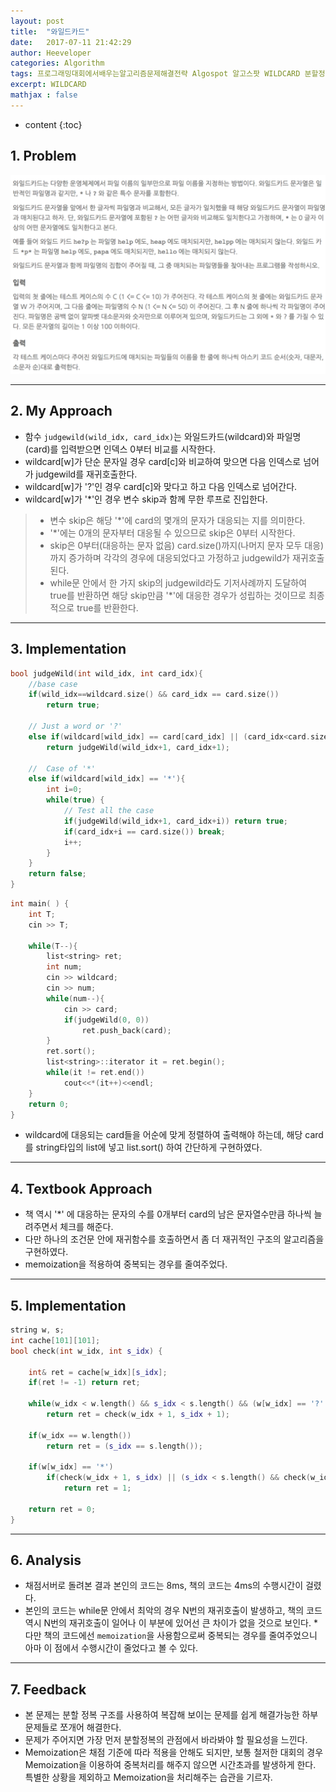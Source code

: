 ```yaml
---
layout: post
title:  "와일드카드"
date:   2017-07-11 21:42:29
author: Heeveloper
categories: Algorithm
tags: 프로그래밍대회에서배우는알고리즘문제해결전략 Algospot 알고스팟 WILDCARD 분할정복 DevideandConquer 동적계획법 dp 메모이제이션 memoization
excerpt: WILDCARD
mathjax : false
---
```


* content
{:toc}

## 1. Problem
![screenshot](/img/wildcard_problem.png)
<br>

---
## 2. My Approach
*  함수 `judgewild(wild_idx, card_idx)`는 와일드카드(wildcard)와 파일명(card)를 입력받으면 인덱스 0부터 비교를 시작한다.
* wildcard[w]가 단순 문자일 경우 card[c]와 비교하여 맞으면 다음 인덱스로 넘어가 judgewild를 재귀호출한다.
* wildcard[w]가 '?'인 경우 card[c]와 맞다고 하고 다음 인덱스로 넘어간다.
* wildcard[w]가 '*'인 경우 변수 skip과 함께 무한 루프로 진입한다.
> * 변수 skip은 해당 '*'에 card의 몇개의 문자가 대응되는 지를 의미한다.
> * '*'에는 0개의 문자부터 대응될 수 있으므로 skip은 0부터 시작한다.
> * skip은 0부터(대응하는 문자 없음) card.size()까지(나머지 문자 모두 대응)까지 증가하며 각각의 경우에 대응되었다고 가정하고 judgewild가 재귀호출된다.
> * while문 안에서 한 가지 skip의 judgewild라도 기저사례까지 도달하여 true를 반환하면 해당 skip만큼 '*'에 대응한 경우가 성립하는 것이므로 최종적으로 true를 반환한다.


---
## 3. Implementation

~~~c++
bool judgeWild(int wild_idx, int card_idx){
    //base case
    if(wild_idx==wildcard.size() && card_idx == card.size())
        return true;

    // Just a word or '?'
    else if(wildcard[wild_idx] == card[card_idx] || (card_idx<card.size() && wildcard[wild_idx] == '?'))
        return judgeWild(wild_idx+1, card_idx+1);

    //  Case of '*'
    else if(wildcard[wild_idx] == '*'){
        int i=0;
        while(true) {
            // Test all the case
            if(judgeWild(wild_idx+1, card_idx+i)) return true;
            if(card_idx+i == card.size()) break;
            i++;
        }
    }
    return false;
}
~~~
~~~c++
int main( ) {
    int T;
    cin >> T;

    while(T--){
        list<string> ret;
        int num;
        cin >> wildcard;
        cin >> num;
        while(num--){
            cin >> card;
            if(judgeWild(0, 0))
                ret.push_back(card);
        }
        ret.sort();
        list<string>::iterator it = ret.begin();
        while(it != ret.end())
            cout<<*(it++)<<endl;
    }
    return 0;
}

~~~

* wildcard에 대응되는 card들을 어순에 맞게 정렬하여 출력해야 하는데, 해당 card를 string타입의 list에 넣고 list.sort() 하여 간단하게 구현하였다.

---
## 4. Textbook Approach
* 책 역시 '*' 에 대응하는 문자의 수를 0개부터 card의 남은 문자열수만큼 하나씩 늘려주면서 체크를 해준다.
* 다만 하나의 조건문 안에 재귀함수를 호출하면서 좀 더 재귀적인 구조의 알고리즘을 구현하였다.
* memoization을 적용하여 중복되는 경우를 줄여주었다.

---
## 5. Implementation
~~~c++
string w, s;
int cache[101][101];
bool check(int w_idx, int s_idx) {

    int& ret = cache[w_idx][s_idx];
    if(ret != -1) return ret;

    while(w_idx < w.length() && s_idx < s.length() && (w[w_idx] == '?' || w[w_idx] == s[s_idx]))
        return ret = check(w_idx + 1, s_idx + 1);

    if(w_idx == w.length())
        return ret = (s_idx == s.length());

    if(w[w_idx] == '*')
        if(check(w_idx + 1, s_idx) || (s_idx < s.length() && check(w_idx, s_idx + 1)))
            return ret = 1;

    return ret = 0;
}
~~~


---
## 6. Analysis
* 채점서버로 돌려본 결과 본인의 코드는 8ms, 책의 코드는 4ms의 수행시간이 걸렸다.
* 본인의 코드는 while문 안에서 최악의 경우 N번의 재귀호출이 발생하고, 책의 코드 역시 N번의 재귀호출이 일어나 이 부분에 있어선 큰 차이가 없을 것으로 보인다. * 다만 책의 코드에선 `memoization`을 사용함으로써 중복되는 경우를 줄여주었으니 아마 이 점에서 수행시간이 줄었다고 볼 수 있다.


---
## 7. Feedback
* 본 문제는 분할 정복 구조를 사용하여 복잡해 보이는 문제를 쉽게 해결가능한 하부 문제들로 쪼개어 해결한다.
* 문제가 주어지면 가장 먼저 분할정복의 관점에서 바라봐야 할 필요성을 느낀다.
* Memoization은 채점 기준에 따라 적용을 안해도 되지만, 보통 철저한 대회의 경우 Memoization을 이용하여 중복처리를 해주지 않으면 시간초과를 발생하게 한다. 특별한 상황을 제외하고 Memoization을 처리해주는 습관을 기르자.
